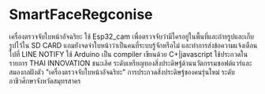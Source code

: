 # SmartFaceRegconise
เครื่องตรวจจับใบหน้าอัจฉริยะ
ใช้ Esp32_cam เพื่อตรวจจับว่ามีใครอยู่ในพื้นที่และถ่ายรูปและเก็บรูปไว้ใน SD CARD แถมยังจดจำใบหน้าว่าเป็นคนที่ระบบรู้จักหรือไม่
และทำการส่งข้อความแจ้งเตือนไปที่ LINE NOTIFY 
ใช้ Arduino เป็น compiler เขียนด้วย C+|javascript ใช้ประกวดในรายการ THAI INNOVATION 
ชนะเลิศ ระดับเหรียญทองสิ่งประดิษฐ์ด้านนวัตกรรมซอฟต์แวร์และสมองกลฝังตัว
"เครื่องตรวจจับใบหน้าอัจฉริยะ"
การประกวดสิ่งประดิษฐ์ของคนรุ่นใหม่ ระดับอาชีวศึกษาจังหวัดสมุทรสาคร
